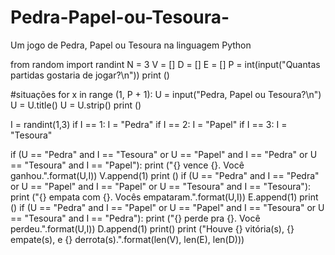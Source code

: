 # Pedra-Papel-ou-Tesoura-
Um jogo de Pedra, Papel ou Tesoura na linguagem Python

     
from random import randint
N = 3
V = []
D = []
E = []
P = int(input("Quantas partidas gostaria de jogar?\n"))
print ()

#situações
for x in range (1, P + 1):
 U = input("Pedra, Papel ou Tesoura?\n")
 U = U.title()
 U = U.strip()
 print ()

 I = randint(1,3)
 if I == 1:
  I = "Pedra"
 if I == 2:
  I = "Papel"
 if I == 3:
  I = "Tesoura"

 if (U == "Pedra" and I == "Tesoura" or U == "Papel" and I == "Pedra" or U == "Tesoura" and I == "Papel"):
   print ("{} vence {}. Você ganhou.".format(U,I))
   V.append(1)
   print ()
 if (U == "Pedra" and I == "Pedra" or U == "Papel" and I == "Papel" or U == "Tesoura" and I == "Tesoura"):
   print ("{} empata com {}. Vocês empataram.".format(U,I))
   E.append(1)
   print ()
 if (U == "Pedra" and I == "Papel" or U == "Papel" and I == "Tesoura" or U == "Tesoura" and I == "Pedra"):
   print ("{} perde pra {}. Você perdeu.".format(U,I))
   D.append(1)
   print()
print ("Houve {} vitória(s), {} empate(s), e {} derrota(s).".format(len(V), len(E), len(D)))
